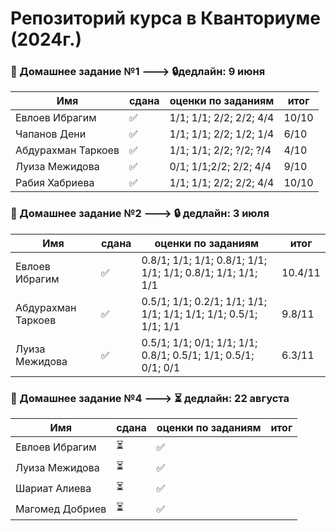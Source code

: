 # Репозиторий курса в Кванториуме (2024г.)
### :notebook_with_decorative_cover: Домашнее задание №1  --->  :lock:дедлайн: 9 июня
|Имя |сдана|оценки по заданиям|итог|
| ----------- |----------- | ----------- | ----------- |
|Евлоев Ибрагим|:white_check_mark:|1/1; 1/1; 2/2; 2/2; 4/4|10/10|
|Чапанов Дени|:white_check_mark:|1/1; 1/1; 2/2; 1/2; 1/4|6/10|
|Абдурахман Таркоев|:white_check_mark:|1/1; 1/1; 2/2; ?/2; ?/4|4/10|
|Луиза Межидова|:white_check_mark:|0/1; 1/1;2/2; 2/2; 4/4|9/10|
|Рабия Хабриева|:white_check_mark:|1/1; 1/1; 2/2; 2/2; 4/4|10/10|

### :notebook_with_decorative_cover: Домашнее задание №2  ---> :lock: дедлайн: 3 июля
|Имя |сдана|оценки по заданиям|итог|
| ----------- |----------- | ----------- | ----------- |
|Евлоев Ибрагим|:white_check_mark:|0.8/1; 1/1; 1/1; 0.8/1; 1/1; 1/1; 1/1; 0.8/1; 1/1; 1/1; 1/1|10.4/11|
|Абдурахман Таркоев|:white_check_mark:|0.5/1; 1/1; 0.2/1; 1/1; 1/1; 1/1; 1/1; 1/1; 1/1; 0.5/1; 1/1; 1/1|9.8/11|
|Луиза Межидова|:white_check_mark:|0.5/1; 1/1; 0/1; 1/1; 1/1; 0.8/1; 0.5/1; 1/1; 0.5/1; 0/1; 0/1 |6.3/11|

### :notebook_with_decorative_cover: Домашнее задание №4  ---> :hourglass_flowing_sand: дедлайн: 22 августа
|Имя |сдана|оценки по заданиям|итог|
| ----------- |----------- | ----------- | ----------- |
|Евлоев Ибрагим|:hourglass_flowing_sand:|:white_check_mark:||
|Луиза Межидова|:hourglass_flowing_sand:|:white_check_mark:||
|Шариат Алиева|:hourglass_flowing_sand:|:white_check_mark:||
|Магомед Добриев|:hourglass_flowing_sand:|:white_check_mark:||

